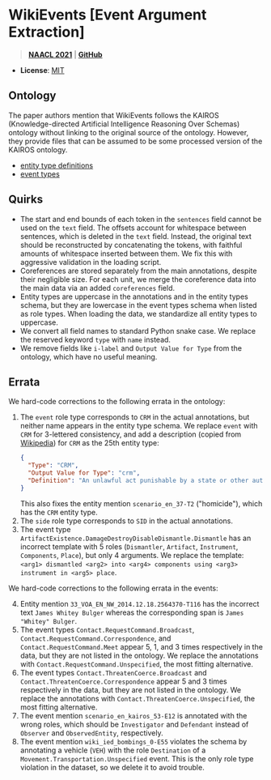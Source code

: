 # WikiEvents [Event Argument Extraction]

> [**NAACL 2021**](https://aclanthology.org/2021.naacl-main.69/) |
> [**GitHub**](https://github.com/raspberryice/gen-arg)

- **License**: [MIT](https://github.com/raspberryice/gen-arg/blob/main/LICENSE)

## Ontology

The paper authors mention that WikiEvents follows the KAIROS (Knowledge-directed Artificial Intelligence Reasoning Over Schemas) ontology without linking to the original source of the ontology.
However, they provide files that can be assumed to be some processed version of the KAIROS ontology.

- [entity type definitions](https://github.com/raspberryice/gen-arg/blob/tapkey/ontology/entity_types.json )
- [event types](https://github.com/raspberryice/gen-arg/blob/main/event_role_KAIROS.json)

## Quirks

- The start and end bounds of each token in the `sentences` field cannot be used on the `text` field.
  The offsets account for whitespace between sentences, which is deleted in the `text` field.
  Instead, the original text should be reconstructed by concatenating the tokens, with faithful amounts of whitespace inserted between them.
  We fix this with aggressive validation in the loading script.
- Coreferences are stored separately from the main annotations, despite their negligible size.
  For each unit, we merge the coreference data into the main data via an added `coreferences` field.
- Entity types are uppercase in the annotations and in the entity types schema, but they are lowercase in the event types schema when listed as role types.
  When loading the data, we standardize all entity types to uppercase.
- We convert all field names to standard Python snake case.
  We replace the reserved keyword `type` with `name` instead.
- We remove fields like `i-label` and `Output Value for Type` from the ontology, which have no useful meaning.

## Errata

We hard-code corrections to the following errata in the ontology:

1. The `event` role type corresponds to `CRM` in the actual annotations, but neither name appears in the entity type schema.
   We replace `event` with `CRM` for 3-lettered consistency, and add a description (copied from [Wikipedia](https://en.wikipedia.org/wiki/Crime)) for `CRM` as the 25th entity type:
   ```json
   {
     "Type": "CRM",
     "Output Value for Type": "crm",
     "Definition": "An unlawful act punishable by a state or other authority."
   }
   ```
   This also fixes the entity mention `scenario_en_37-T2` ("homicide"), which has the `CRM` entity type.
2. The `side` role type corresponds to `SID` in the actual annotations.
3. The event type `ArtifactExistence.DamageDestroyDisableDismantle.Dismantle` has an incorrect template with 5 roles (`Dismantler`, `Artifact`, `Instrument`, `Components`, `Place`), but only 4 arguments.
   We replace the template: `<arg1> dismantled <arg2> into <arg4> components using <arg3> instrument in <arg5> place`.

We hard-code corrections to the following errata in the events:

4. Entity mention `33_VOA_EN_NW_2014.12.18.2564370-T116` has the incorrect text `James Whitey Bulger` whereas the corresponding span is `James "Whitey" Bulger`.
5. The event types `Contact.RequestCommand.Broadcast`, `Contact.RequestCommand.Correspondence`, and `Contact.RequestCommand.Meet` appear 5, 1, and 3 times respectively in the data, but they are not listed in the ontology.
   We replace the annotations with `Contact.RequestCommand.Unspecified`, the most fitting alternative.
6. The event types `Contact.ThreatenCoerce.Broadcast` and `Contact.ThreatenCoerce.Correspondence` appear 5 and 3 times respectively in the data, but they are not listed in the ontology.
   We replace the annotations with `Contact.ThreatenCoerce.Unspecified`, the most fitting alternative.
7. The event mention `scenario_en_kairos_53-E12` is annotated with the wrong roles, which should be `Investigator` and `Defendant` instead of `Observer` and `ObservedEntity`, respectively.
8. The event mention `wiki_ied_bombings_0-E55` violates the schema by annotating a vehicle (`VEH`) with the role `Destination` of a `Movement.Transportation.Unspecified` event.
   This is the only role type violation in the dataset, so we delete it to avoid trouble.
